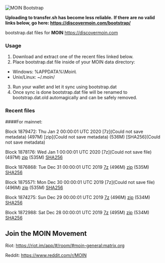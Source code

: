 ![MOIN Bootstrap](https://i.imgur.com/KjM1jMp.jpg)

**Uploading to transfer.sh has become less reliable.**
**If there are no valid links below, go here: https://discovermoin.com/bootstrap/**

bootstrap.dat files for **MOIN** https://discovermoin.com

### Usage

1. Download and extract one of the recent files linked below.
2. Place bootstrap.dat file inside of your MOIN data directory:
 - Windows: %APPDATA%\Moin\
 - Unix/Linux: ~/.moin/
3. Run your wallet and let it sync using bootstrap.dat
4. Once sync is done bootstrap.dat file will be renamed to bootstrap.dat.old automagically and can be safely removed.


### Recent files

####For mainnet:

Block 1879472: Thu Jan  2 00:00:01 UTC 2020 [7z](Could not save metadata) (497M) [zip](Could not save metadata) (536M) [SHA256](Could not save metadata)

Block 1878176: Wed Jan  1 00:00:01 UTC 2020 [7z](Could not save file) (497M) [zip]() (535M) [SHA256]()

Block 1876868: Tue Dec 31 00:00:01 UTC 2019 [7z](https://transfer.sh/Oy9Lt/bootstrap.dat.20191231.7z) (496M) [zip](https://transfer.sh/s3TbB/bootstrap.dat.20191231.zip) (535M) [SHA256](https://transfer.sh/UaqpV/sha256.txt)

Block 1875571: Mon Dec 30 00:00:01 UTC 2019 [7z](Could not save file) (496M) [zip]() (535M) [SHA256]()

Block 1874275: Sun Dec 29 00:00:01 UTC 2019 [7z](https://transfer.sh/5GSeS/bootstrap.dat.20191229.7z) (496M) [zip](https://transfer.sh/ooUfG/bootstrap.dat.20191229.zip) (534M) [SHA256](https://transfer.sh/L8AbE/sha256.txt)

Block 1872988: Sat Dec 28 00:00:01 UTC 2019 [7z](https://transfer.sh/cKSmr/bootstrap.dat.20191228.7z) (495M) [zip](https://transfer.sh/FDaQW/bootstrap.dat.20191228.zip) (534M) [SHA256](https://transfer.sh/730N0/sha256.txt)

## Join the MOIN Movement

Riot: https://riot.im/app/#/room/#moin-general:matrix.org

Reddit: https://www.reddit.com/r/MOIN
